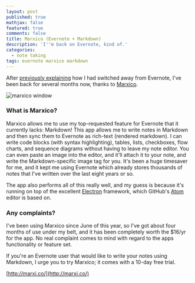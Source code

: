 ```yaml
---
layout: post
published: true
mathjax: false
featured: true
comments: false
title: Marxico (Evernote + Markdown)
description: 'I''m back on Evernote, kind of.'
categories:
  - note taking
tags: evernote marxico markdown
---
```

After [previously explaining](https://cfurrow.github.io/note%20taking/2016/02/16/you-lost-me-evernote) how I had switched away from Evernote, I've been back for several months now, thanks to [Marxico](http://marxi.co/).

![marxico window]({{site.baseurl}}/images/marxico-web-1.png)

### What is Marxico?
Marxico allows me to use my top-requested feature for Evernote that it currently lacks: Markdown! This app allows me to write notes in Markdown and then sync them to Evernote as rich-text (rendered markdown). I can write code blocks (with syntax highlighting), tables, lists, checkboxes, flow charts, and sequence diagrams without having to leave my note editor. You can even paste an image into the editor, and it'll attach it to your note, and write the Markdown-specific image tag for you. It's been a huge timesaver for me, and it kept me using Evernote which already stores thousands of notes that I've written over the last eight years or so.

The app also performs all of this really well, and my guess is because it's running on top of the excellent [Electron](http://electron.atom.io/) framework, which GitHub's [Atom](https://atom.io/) editor is based on.

### Any complaints?
I've been using Marxico since June of this year, so I've got about four months of use under my belt, and it has been completely worth the $16/yr for the app. No real complaint comes to mind with regard to the apps functionality or feature set.

If you're an Evernote user that would like to write your notes using Markdown, I urge you to try Marxico; it comes with a 10-day free trial.

[http://marxi.co/](http://marxi.co/)





